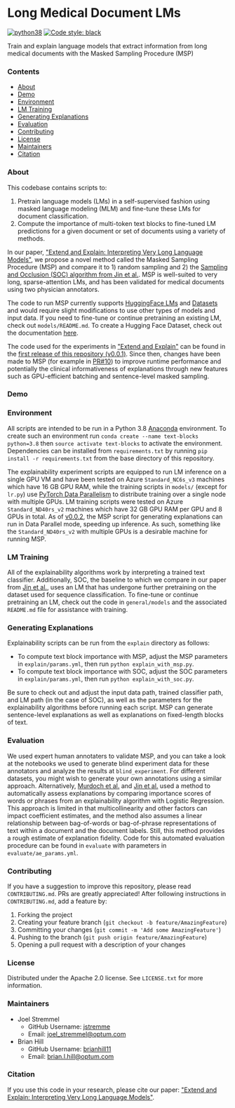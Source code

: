 # Long Medical Document LMs

[![python38](https://img.shields.io/badge/python-3.8-orange.svg)]()
[![Code style: black](https://img.shields.io/badge/code%20style-black-000000.svg)](https://github.com/psf/black)

Train and explain language models that extract information from long medical documents with the Masked Sampling Procedure (MSP)

### Contents

- [About](#about)
- [Demo](#demo)
- [Environment](#environment)
- [LM Training](#lm-training)
- [Generating Explanations](#generating-explanations)
- [Evaluation](#evaluation)
- [Contributing](#contributing)
- [License](#license)
- [Maintainers](#maintainers)
- [Citation](#citation)

### About

This codebase contains scripts to:

1. Pretrain language models (LMs) in a self-supervised fashion using masked language modeling (MLM) and fine-tune these LMs for document classification.
2. Compute the importance of multi-token text blocks to fine-tuned LM predictions for a given document or set of documents using a variety of methods.

In our paper, ["Extend and Explain: Interpreting Very Long Language Models"](https://arxiv.org/abs/2209.01174), we propose a novel method called the Masked Sampling Procedure (MSP) and compare it to 1) random sampling and 2) the [Sampling and Occlusion (SOC) algorithm
from Jin et al.](https://arxiv.org/pdf/1911.06194.pdf).  MSP is well-suited to very long, sparse-attention LMs, and has been validated for medical documents using two physician annotators.  

The code to run MSP currently supports [HuggingFace LMs](https://huggingface.co/models) and [Datasets](https://huggingface.co/datasets) and would require slight modifications to use other types of models and input data.  If you need to fine-tune or continue pretraining an existing LM, check out `models/README.md`.  To create a Hugging Face Dataset, check out the documentation [here](https://huggingface.co/docs/datasets/index).

The code used for the experiments in ["Extend and Explain"](https://arxiv.org/abs/2209.01174) can be found in the [first release of this repository (v0.0.1)](https://github.com/Optum/long-medical-document-lms/releases/tag/v0.0.1).  Since then, changes have been made to MSP (for example in [PR#10](https://github.com/Optum/long-medical-document-lms/pull/10)) to improve runtime performance and potentially the clinical informativeness of explanations through new features such as GPU-efficient batching and sentence-level masked sampling.

### Demo


### Environment

All scripts are intended to be run in a Python 3.8 [Anaconda](https://www.anaconda.com/products/individual) environment.  To create such an environment run `conda create --name text-blocks python=3.8` then `source activate text-blocks` to activate the environment. Dependencies can be installed from `requirements.txt` by running `pip install -r requirements.txt` from the base directory of this repository.  

The explainability experiment scripts are equipped to run LM inference on a single GPU VM and have been tested on Azure `Standard_NC6s_v3` machines which have 16 GB GPU RAM, while the training scripts in `models/` (except for `lr.py`) use [PyTorch Data Parallelism](https://pytorch.org/docs/stable/generated/torch.nn.DataParallel.html) to distribute training over a single node with multiple GPUs. LM training scripts were tested on Azure `Standard_ND40rs_v2` machines which have 32 GB GPU RAM per GPU and 8 GPUs in total.  As of [v0.0.2](https://github.com/Optum/long-medical-document-lms/releases/tag/v0.0.2), the MSP script for generating explanations can run in Data Parallel mode, speeding up inference.  As such, something like the `Standard_ND40rs_v2` with multiple GPUs is a desirable machine for running MSP.

### LM Training

All of the explainability algorithms work by interpreting a trained text classifier.  Additionally, SOC, the baseline to which we compare in our paper from [Jin et al.](https://arxiv.org/pdf/1911.06194.pdf), uses an LM that has undergone further pretraining on the dataset used for sequence classification.  To fine-tune or continue pretraining an LM, check out the code in `general/models` and the associated `README.md` file for assistance with training.

### Generating Explanations

Explainability scripts can be run from the `explain` directory as follows:

- To compute text block importance with MSP, adjust the MSP parameters in `explain/params.yml`, then run `python explain_with_msp.py`.  
- To compute text block importance with SOC, adjust the SOC parameters in `explain/params.yml`, then run `python explain_with_soc.py`.

Be sure to check out and adjust the input data path, trained classifier path, and LM path (in the case of SOC), as well as the parameters for the explainability algorithms before running each script.  MSP can generate sentence-level explanations as well as explanations on fixed-length blocks of text.

### Evaluation

We used expert human annotaters to validate MSP, and you can take a look at the notebooks we used to generate blind experiment data for these annotators and analyze the results at `blind_experiment`.  For different datasets, you might wish to generate your own annotations using a similar approach.  Alternatively, [Murdoch et al.](https://arxiv.org/abs/1801.05453) and [Jin et al.](https://arxiv.org/pdf/1911.06194.pdf) used a method to automatically assess explanations by comparing importance scores of words or phrases from an explainability algorithm with Logistic Regression.  This approach is limited in that multicollinearity and other factors can impact coefficient estimates, and the method also assumes a linear relationship between bag-of-words or bag-of-phrase representations of text within a document and the document labels.  Still, this method provides a rough estimate of explanation fidelity. Code for this automated evaluation procedure can be found in `evaluate` with parameters in `evaluate/ae_params.yml`.

### Contributing

If you have a suggestion to improve this repository, please read `CONTRIBUTING.md`.  PRs are greatly appreciated!  After following instructions in `CONTRIBUTING.md`, add a feature by:

1. Forking the project
2. Creating your feature branch (`git checkout -b feature/AmazingFeature`)
3. Committing your changes (`git commit -m 'Add some AmazingFeature'`)
4. Pushing to the branch (`git push origin feature/AmazingFeature`)
5. Opening a pull request with a description of your changes

### License

Distributed under the Apache 2.0 license. See `LICENSE.txt` for more information.

### Maintainers

- Joel Stremmel
  - GitHub Username: [jstremme](https://github.com/jstremme)
  - Email: joel_stremmel@optum.com
- Brian Hill
  - GitHub Username: [brianhill11](https://github.com/brianhill11)
  - Email: brian.l.hill@optum.com

### Citation

If you use this code in your research, please cite our paper: ["Extend and Explain: Interpreting Very Long Language Models"](https://arxiv.org/abs/2209.01174).

